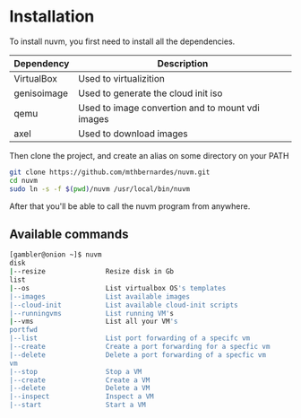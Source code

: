 # Installation

To install nuvm, you first need to install all the dependencies.

Dependency | Description
------------ | -------------
VirtualBox | Used to virtualizition
genisoimage | Used to generate the cloud init iso
qemu | Used to image convertion and to mount vdi images
axel | Used to download images

Then clone the project, and create an alias on some directory on your PATH
```bash
git clone https://github.com/mthbernardes/nuvm.git
cd nuvm
sudo ln -s -f $(pwd)/nuvm /usr/local/bin/nuvm
```

After that you'll be able to call the nuvm program from anywhere.

## Available commands
```bash
[gambler@onion ~]$ nuvm
disk
|--resize               Resize disk in Gb
list
|--os                   List virtualbox OS's templates
|--images               List available images 
|--cloud-init           List available cloud-init scripts
|--runningvms           List running VM's
|--vms                  List all your VM's
portfwd
|--list                 List port forwarding of a specifc vm
|--create               Create a port forwarding for a specfic vm
|--delete               Delete a port forwarding of a specfic vm
vm
|--stop                 Stop a VM 
|--create               Create a VM
|--delete               Delete a VM
|--inspect              Inspect a VM
|--start                Start a VM
```
